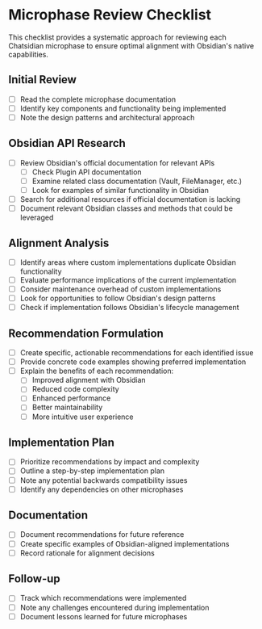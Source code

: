 # Microphase Review Checklist

This checklist provides a systematic approach for reviewing each Chatsidian microphase to ensure optimal alignment with Obsidian's native capabilities.

## Initial Review
- [ ] Read the complete microphase documentation
- [ ] Identify key components and functionality being implemented
- [ ] Note the design patterns and architectural approach

## Obsidian API Research
- [ ] Review Obsidian's official documentation for relevant APIs
  - [ ] Check Plugin API documentation
  - [ ] Examine related class documentation (Vault, FileManager, etc.)
  - [ ] Look for examples of similar functionality in Obsidian
- [ ] Search for additional resources if official documentation is lacking
- [ ] Document relevant Obsidian classes and methods that could be leveraged

## Alignment Analysis
- [ ] Identify areas where custom implementations duplicate Obsidian functionality
- [ ] Evaluate performance implications of the current implementation
- [ ] Consider maintenance overhead of custom implementations
- [ ] Look for opportunities to follow Obsidian's design patterns
- [ ] Check if implementation follows Obsidian's lifecycle management

## Recommendation Formulation
- [ ] Create specific, actionable recommendations for each identified issue
- [ ] Provide concrete code examples showing preferred implementation
- [ ] Explain the benefits of each recommendation:
  - [ ] Improved alignment with Obsidian
  - [ ] Reduced code complexity
  - [ ] Enhanced performance
  - [ ] Better maintainability
  - [ ] More intuitive user experience

## Implementation Plan
- [ ] Prioritize recommendations by impact and complexity
- [ ] Outline a step-by-step implementation plan
- [ ] Note any potential backwards compatibility issues
- [ ] Identify any dependencies on other microphases

## Documentation
- [ ] Document recommendations for future reference
- [ ] Create specific examples of Obsidian-aligned implementations
- [ ] Record rationale for alignment decisions

## Follow-up
- [ ] Track which recommendations were implemented
- [ ] Note any challenges encountered during implementation
- [ ] Document lessons learned for future microphases
